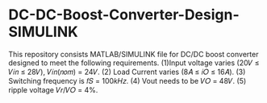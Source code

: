 # DC-DC-Boost-Converter-Design-SIMULINK
This repository consists MATLAB/SIMULINK file for DC/DC boost converter designed to meet the following requirements. (1)Input voltage varies (20𝑉 ≤ 𝑉𝑖𝑛 ≤ 28𝑉), 𝑉𝑖𝑛(𝑛𝑜𝑚) = 24𝑉. (2) Load Current varies (8𝐴 ≤ 𝑖𝑂 ≤ 16𝐴). (3) Switching frequency is  𝑓𝑆 = 100𝑘𝐻𝑧. (4) Vout needs to be 𝑉𝑂 = 48𝑉. (5) ripple voltage 𝑉𝑟/𝑉𝑂 = 4%.

